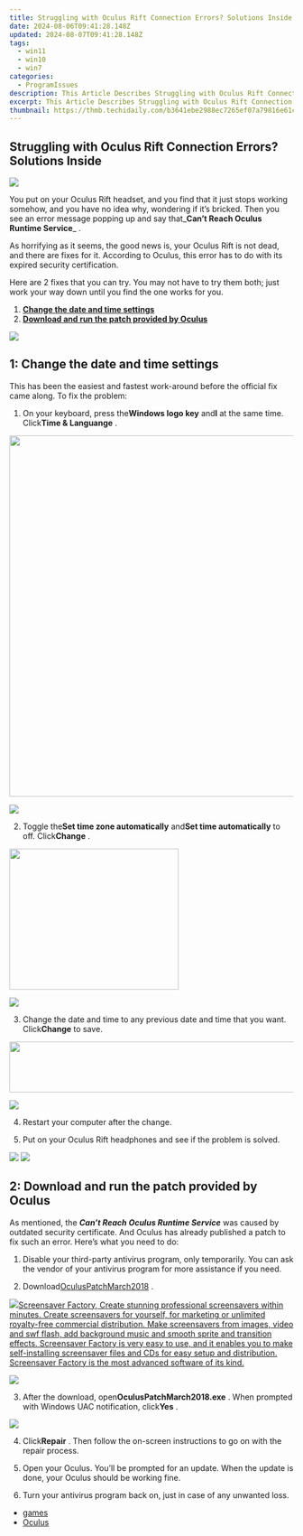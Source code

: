 ```yaml
---
title: Struggling with Oculus Rift Connection Errors? Solutions Inside
date: 2024-08-06T09:41:28.148Z
updated: 2024-08-07T09:41:28.148Z
tags:
  - win11
  - win10
  - win7
categories:
  - ProgramIssues
description: This Article Describes Struggling with Oculus Rift Connection Errors? Solutions Inside
excerpt: This Article Describes Struggling with Oculus Rift Connection Errors? Solutions Inside
thumbnail: https://thmb.techidaily.com/b3641ebe2988ec7265ef07a79816e61c990d023d2c0afe9a3bce0644ce087752.jpg
---
```


## Struggling with Oculus Rift Connection Errors? Solutions Inside

![](https://images.drivereasy.com/wp-content/uploads/2018/04/img_5ac1fcd2c3250.jpg)

 You put on your Oculus Rift headset, and you find that it just stops working somehow, and you have no idea why, wondering if it’s bricked. Then you see an error message popping up and say that_**Can’t Reach Oculus Runtime Service**_ .

 As horrifying as it seems, the good news is, your Oculus Rift is not dead, and there are fixes for it. According to Oculus, this error has to do with its expired security certification.

 Here are 2 fixes that you can try. You may not have to try them both; just work your way down until you find the one works for you.

1. [**Change the date and time settings**](https://tools.techidaily.com/drivereasy/download/)
2. **[Download and run the patch provided by Oculus](https://tools.techidaily.com/drivereasy/download/)**

<!-- affiliate ads begin -->
<a href="https://secure.2checkout.com/order/checkout.php?PRODS=4621764&QTY=1&AFFILIATE=108875&CART=1"><img src="https://www.x-mirage.com/x-mirage/img/page-home.jpg" border="0"></a>
<!-- affiliate ads end -->
## 1: Change the date and time settings

 This has been the easiest and fastest work-around before the official fix came along. To fix the problem:

 1) On your keyboard, press the**Windows logo key** and**I** at the same time. Click**Time & Languange** .

<!-- affiliate ads begin -->
<a href="https://ephamedtechinc.pxf.io/c/5597632/2097467/26400?prodsku=B700" target="_top" id="2097467"><img src="//a.impactradius-go.com/display-ad/26400-2097467" border="0" alt="" width="640" height="640"/></a><img height="0" width="0" src="https://imp.pxf.io/i/5597632/2097467/26400" style="position:absolute;visibility:hidden;" border="0" />
<!-- affiliate ads end -->
![](https://images.drivereasy.com/wp-content/uploads/2018/04/img_5ac2e9b201bc2.png)

 2) Toggle the**Set time zone automatically** and**Set time automatically** to off. Click**Change** .

<!-- affiliate ads begin -->
<a href="https://homestyler.sjv.io/c/5597632/2044747/22993" target="_top" id="2044747"><img src="//a.impactradius-go.com/display-ad/22993-2044747" border="0" alt="" width="300" height="250"/></a><img height="0" width="0" src="https://imp.pxf.io/i/5597632/2044747/22993" style="position:absolute;visibility:hidden;" border="0" />
<!-- affiliate ads end -->
![](https://images.drivereasy.com/wp-content/uploads/2018/04/img_5ac2ec9f42921.jpg)

 3) Change the date and time to any previous date and time that you want. Click**Change** to save.

<!-- affiliate ads begin -->
<a href="https://mindmanager.sjv.io/c/5597632/1787667/20231" target="_top" id="1787667"><img src="//a.impactradius-go.com/display-ad/20231-1787667" border="0" alt="" width="728" height="90"/></a><img height="0" width="0" src="https://imp.pxf.io/i/5597632/1787667/20231" style="position:absolute;visibility:hidden;" border="0" />
<!-- affiliate ads end -->
![](https://images.drivereasy.com/wp-content/uploads/2018/04/img_5ac2ece16dade.jpg)

4) Restart your computer after the change.

5) Put on your Oculus Rift headphones and see if the problem is solved.

<!-- affiliate ads begin -->
<a href="https://shop.manycam.com/order/checkout.php?PRODS=17727588&QTY=1&AFFILIATE=108875&CART=1"><img src="https://secure.avangate.com/images/merchant/8230bea7d54bcdf99cdfe85cb07313d5/mcaffbanner600x500.png" border="0"></a>
<a href="https://shop.manycam.com/order/checkout.php?PRODS=17727588&QTY=1&AFFILIATE=108875&CART=1"><img src="https://secure.avangate.com/images/merchant/8230bea7d54bcdf99cdfe85cb07313d5/Affiliates_300x250px_valentinesday.png" border="0"></a>
<!-- affiliate ads end -->
## 2: Download and run the patch provided by Oculus

 As mentioned, the _**Can’t Reach Oculus Runtime Service**_  was caused by outdated security certificate. And Oculus has already published a patch to fix such an error. Here’s what you need to do:

 1) Disable your third-party antivirus program, only temporarily. You can ask the vendor of your antivirus program for more assistance if you need.

 2) Download[OculusPatchMarch2018](https://www.oculus.com/download%5Fapp/?id=1900369199996051) .

<!-- affiliate ads begin -->
<a href="https://secure.2checkout.com/order/checkout.php?PRODS=194977&QTY=1&AFFILIATE=108875&CART=1"><img src="https://www.blumentals.net/scrfactory/images/screensaver-software.png" border="0">Screensaver Factory, Create stunning professional screensavers within minutes. Create screensavers for yourself, for marketing or unlimited royalty-free commercial distribution. Make screensavers from images, video and swf flash, add background music and smooth sprite and transition effects. Screensaver Factory is very easy to use, and it enables you to make self-installing screensaver files and CDs for easy setup and distribution. Screensaver Factory is the most advanced software of its kind.</a>
<!-- affiliate ads end -->
![](https://images.drivereasy.com/wp-content/uploads/2018/04/img_5ac2f56577fc1.jpg)

 3) After the download, open**OculusPatchMarch2018.exe** . When prompted with Windows UAC notification, click**Yes** .

![](https://images.drivereasy.com/wp-content/uploads/2018/04/img_5ac2f58ec8cf0.png)

 4) Click**Repair** . Then follow the on-screen instructions to go on with the repair process.

 5) Open your Oculus. You’ll be prompted for an update. When the update is done, your Oculus should be working fine.

 6) Turn your antivirus program back on, just in case of any unwanted loss.

* [games](https://tools.techidaily.com/drivereasy/download/)
* [Oculus](https://tools.techidaily.com/drivereasy/download/)

<ins class="adsbygoogle"
     style="display:block"
     data-ad-format="autorelaxed"
     data-ad-client="ca-pub-7571918770474297"
     data-ad-slot="1223367746"></ins>



<ins class="adsbygoogle"
     style="display:block"
     data-ad-client="ca-pub-7571918770474297"
     data-ad-slot="8358498916"
     data-ad-format="auto"
     data-full-width-responsive="true"></ins>
